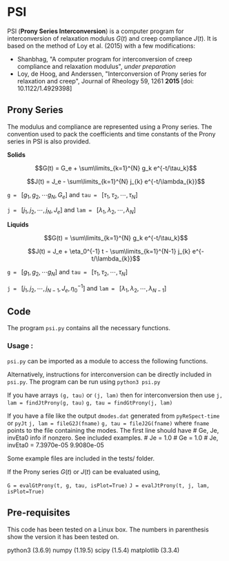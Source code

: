 # PSI 
PSI (**Prony Series Interconversion**) is a computer program for interconversion of relaxation modulus $G(t)$ and creep compliance $J(t)$. It is based on the method of Loy et al. (2015) with a few modifications:

+ Shanbhag, "A computer program for interconversion of creep compliance and relaxation modulus", *under preparation* 
+ Loy, de Hoog, and Anderssen, "Interconversion of Prony series for relaxation and creep", Journal of Rheology 59, 1261 **2015** [doi: 10.1122/1.4929398]

## Prony Series

The modulus and compliance are represented using a Prony series. The convention used to pack the coefficients and time constants of the Prony series in PSI is also provided.

**Solids**

$$G(t) = G_e + \sum\limits_{k=1}^{N} g_k e^{-t/\tau_k}$$

$$J(t) = J_e - \sum\limits_{k=1}^{N} j_{k} e^{-t/\lambda_{k}}$$

`g = ` $[g_1, g_2, \cdots g_N, G_e]$ and `tau = ` $[\tau_1, \tau_2, \cdots, \tau_N]$

`j = ` $[j_1, j_2, \cdots, j_N, J_e]$ and `lam = ` $[\lambda_1, \lambda_2, \cdots, \lambda_N]$

**Liquids**

$$G(t) = \sum\limits_{k=1}^{N} g_k e^{-t/\tau_k}$$

$$J(t) = J_e + \eta_0^{-1} t - \sum\limits_{k=1}^{N-1} j_{k} e^{-t/\lambda_{k}}$$

`g = ` $[g_1, g_2, \cdots g_N]$ and `tau = ` $[\tau_1, \tau_2, \cdots, \tau_N]$

`j = ` $[j_1, j_2, \cdots, j_{N-1}, J_e, \eta_{0}^{-1}]$ and `lam = ` $[\lambda_1, \lambda_2, \cdots, \lambda_{N-1}]$


## Code

The program `psi.py` contains all the necessary functions.

###  Usage  :

`psi.py` can be imported as a module to access the following functions.

Alternatively, instructions for interconversion can be directly included in `psi.py`. The program can be run using
`python3 psi.py`
 
If you have arrays `(g, tau)` or `(j, lam)` then for interconversion then use
`j, lam = findJtProny(g, tau)`
`g, tau = findGtProny(j, lam)`

If you have a file like the output `dmodes.dat` generated from `pyReSpect-time` or `pyJt` 
`j, lam = fileG2J(fname)`
`g, tau = fileJ2G(fname)`
where `fname` points to the file containing the modes. The first line should have # Ge, Je, invEta0 info if nonzero. See included examples.
\# Je = 1.0
\# Ge = 1.0
\# Je, invEta0 = 7.3970e-05 9.9080e-05

Some example files are included in the tests/ folder.

If the Prony series $G(t)$ or $J(t)$ can be evaluated using,

`G = evalGtProny(t, g, tau, isPlot=True)`
`J = evalJtProny(t, j, lam, isPlot=True)`

## Pre-requisites

This code has been tested on a Linux box. The numbers in parenthesis show the version it has been tested on. 

python3 (3.6.9)
numpy (1.19.5)
scipy (1.5.4)
matplotlib (3.3.4)
